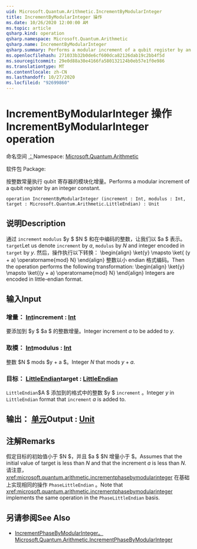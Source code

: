 ```yaml
---
uid: Microsoft.Quantum.Arithmetic.IncrementByModularInteger
title: IncrementByModularInteger 操作
ms.date: 10/26/2020 12:00:00 AM
ms.topic: article
qsharp.kind: operation
qsharp.namespace: Microsoft.Quantum.Arithmetic
qsharp.name: IncrementByModularInteger
qsharp.summary: Performs a modular increment of a qubit register by an integer constant.
ms.openlocfilehash: 271033b32b0de6cf600dca82126dab19c2bb4f5d
ms.sourcegitcommit: 29e0d88a30e4166fa580132124b0eb57e1f0e986
ms.translationtype: MT
ms.contentlocale: zh-CN
ms.lasthandoff: 10/27/2020
ms.locfileid: "92699860"
---
```

# <a name="incrementbymodularinteger-operation"></a><span data-ttu-id="f601e-102">IncrementByModularInteger 操作</span><span class="sxs-lookup"><span data-stu-id="f601e-102">IncrementByModularInteger operation</span></span>

<span data-ttu-id="f601e-103">命名空间 [：](xref:Microsoft.Quantum.Arithmetic)</span><span class="sxs-lookup"><span data-stu-id="f601e-103">Namespace: [Microsoft.Quantum.Arithmetic](xref:Microsoft.Quantum.Arithmetic)</span></span>

<span data-ttu-id="f601e-104">软件包 [](https://nuget.org/packages/)</span><span class="sxs-lookup"><span data-stu-id="f601e-104">Package: [](https://nuget.org/packages/)</span></span>


<span data-ttu-id="f601e-105">按整数常量执行 qubit 寄存器的模块化增量。</span><span class="sxs-lookup"><span data-stu-id="f601e-105">Performs a modular increment of a qubit register by an integer constant.</span></span>

```qsharp
operation IncrementByModularInteger (increment : Int, modulus : Int, target : Microsoft.Quantum.Arithmetic.LittleEndian) : Unit
```


## <a name="description"></a><span data-ttu-id="f601e-106">说明</span><span class="sxs-lookup"><span data-stu-id="f601e-106">Description</span></span>

<span data-ttu-id="f601e-107">通过 `increment` `modulus` $y $ $N $ 和在中编码的整数，让我们以 $a $ 表示。 `target`</span><span class="sxs-lookup"><span data-stu-id="f601e-107">Let us denote `increment` by $a$, `modulus` by $N$ and integer encoded in `target` by $y$.</span></span>
<span data-ttu-id="f601e-108">然后，操作执行以下转换： \begin{align} \ket{y} \mapsto \ket{ (y + a) \operatorname{mod} N} \end{align} 整数以小 endian 格式编码。</span><span class="sxs-lookup"><span data-stu-id="f601e-108">Then the operation performs the following transformation: \begin{align} \ket{y} \mapsto \ket{(y + a) \operatorname{mod} N} \end{align} Integers are encoded in little-endian format.</span></span>

## <a name="input"></a><span data-ttu-id="f601e-109">输入</span><span class="sxs-lookup"><span data-stu-id="f601e-109">Input</span></span>

### <a name="increment--int"></a><span data-ttu-id="f601e-110">增量： [Int](xref:microsoft.quantum.lang-ref.int)</span><span class="sxs-lookup"><span data-stu-id="f601e-110">increment : [Int](xref:microsoft.quantum.lang-ref.int)</span></span>

<span data-ttu-id="f601e-111">要添加到 $y $ $a $ 的整数增量。</span><span class="sxs-lookup"><span data-stu-id="f601e-111">Integer increment $a$ to be added to $y$.</span></span>


### <a name="modulus--int"></a><span data-ttu-id="f601e-112">取模： [Int](xref:microsoft.quantum.lang-ref.int)</span><span class="sxs-lookup"><span data-stu-id="f601e-112">modulus : [Int](xref:microsoft.quantum.lang-ref.int)</span></span>

<span data-ttu-id="f601e-113">整数 $N $ mods $y + a $。</span><span class="sxs-lookup"><span data-stu-id="f601e-113">Integer $N$ that mods $y + a$.</span></span>


### <a name="target--littleendian"></a><span data-ttu-id="f601e-114">目标： [LittleEndian](xref:Microsoft.Quantum.Arithmetic.LittleEndian)</span><span class="sxs-lookup"><span data-stu-id="f601e-114">target : [LittleEndian](xref:Microsoft.Quantum.Arithmetic.LittleEndian)</span></span>

<span data-ttu-id="f601e-115">`LittleEndian`$A $ 添加到的格式中的整数 $y $ `increment` 。</span><span class="sxs-lookup"><span data-stu-id="f601e-115">Integer $y$ in `LittleEndian` format that `increment` $a$ is added to.</span></span>



## <a name="output--unit"></a><span data-ttu-id="f601e-116">输出： [单元](xref:microsoft.quantum.lang-ref.unit)</span><span class="sxs-lookup"><span data-stu-id="f601e-116">Output : [Unit](xref:microsoft.quantum.lang-ref.unit)</span></span>



## <a name="remarks"></a><span data-ttu-id="f601e-117">注解</span><span class="sxs-lookup"><span data-stu-id="f601e-117">Remarks</span></span>

<span data-ttu-id="f601e-118">假定目标的初始值小于 $N $，并且 $a $ $N 增量小于 $。</span><span class="sxs-lookup"><span data-stu-id="f601e-118">Assumes that the initial value of target is less than $N$ and that the increment $a$ is less than $N$.</span></span>
<span data-ttu-id="f601e-119">请注意， <xref:microsoft.quantum.arithmetic.incrementphasebymodularinteger> 在基础上实现相同的操作 `PhaseLittleEndian` 。</span><span class="sxs-lookup"><span data-stu-id="f601e-119">Note that <xref:microsoft.quantum.arithmetic.incrementphasebymodularinteger> implements the same operation in the `PhaseLittleEndian` basis.</span></span>

## <a name="see-also"></a><span data-ttu-id="f601e-120">另请参阅</span><span class="sxs-lookup"><span data-stu-id="f601e-120">See Also</span></span>

- [<span data-ttu-id="f601e-121">IncrementPhaseByModularInteger。</span><span class="sxs-lookup"><span data-stu-id="f601e-121">Microsoft.Quantum.Arithmetic.IncrementPhaseByModularInteger</span></span>](xref:Microsoft.Quantum.Arithmetic.IncrementPhaseByModularInteger)